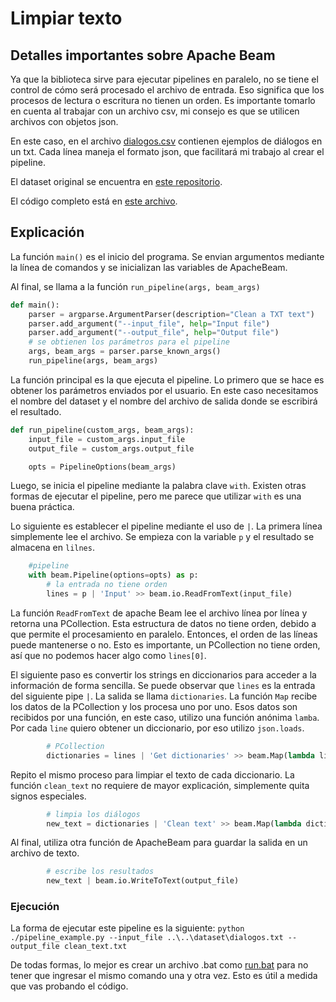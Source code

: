 # Limpiar texto

## Detalles importantes sobre Apache Beam
Ya que la biblioteca sirve para ejecutar pipelines en paralelo, no se tiene el control de cómo será procesado el archivo de entrada. Eso significa que los procesos de lectura o escritura no tienen un orden. Es importante tomarlo en cuenta al trabajar con un archivo csv, mi consejo es que se utilicen archivos con objetos json.

En este caso, en el archivo [dialogos.csv](../../dataset/dialogos.txt) contienen ejemplos de diálogos en un txt. Cada línea maneja el formato json, que facilitará mi trabajo al crear el pipeline.

El dataset original se encuentra en [este repositorio](https://github.com/danielTeniente/dataset_dialogos).

El código completo está en [este archivo](./pipeline_example.py).

## Explicación

La función `main()` es el inicio del programa. Se envian argumentos mediante la línea de comandos y se inicializan las variables de ApacheBeam.

Al final, se llama a la función `run_pipeline(args, beam_args)`

```python
def main():
    parser = argparse.ArgumentParser(description="Clean a TXT text")
    parser.add_argument("--input_file", help="Input file")
    parser.add_argument("--output_file", help="Output file")
    # se obtienen los parámetros para el pipeline
    args, beam_args = parser.parse_known_args()
    run_pipeline(args, beam_args)
```

La función principal es la que ejecuta el pipeline. Lo primero que se hace es obtener los parámetros enviados por el usuario. En este caso necesitamos el nombre del dataset y el nombre del archivo de salida donde se escribirá el resultado.

```python
def run_pipeline(custom_args, beam_args):
    input_file = custom_args.input_file
    output_file = custom_args.output_file

    opts = PipelineOptions(beam_args)
```

Luego, se inicia el pipeline mediante la palabra clave `with`. Existen otras formas de ejecutar el pipeline, pero me parece que utilizar `with` es una buena práctica.

Lo siguiente es establecer el pipeline mediante el uso de `|`. La primera línea simplemente lee el archivo. Se empieza con la variable `p` y el resultado se almacena en `lilnes`.

```python
    #pipeline
    with beam.Pipeline(options=opts) as p:
        # la entrada no tiene orden
        lines = p | 'Input' >> beam.io.ReadFromText(input_file)
```
La función `ReadFromText` de apache Beam lee el archivo línea por línea y retorna una PCollection. Esta estructura de datos no tiene orden, debido a que permite el procesamiento en paralelo. Entonces, el orden de las líneas puede mantenerse o no. Esto es importante, un PCollection no tiene orden, así que no podemos hacer algo como `lines[0]`.

El siguiente paso es convertir los strings en diccionarios para acceder a la información de forma sencilla. Se puede observar que `lines` es la entrada del siguiente pipe `|`. La salida se llama `dictionaries`. La función `Map` recibe los datos de la PCollection y los procesa uno por uno. Esos datos son recibidos por una función, en este caso, utilizo una función anónima `lamba`. Por cada `line` quiero obtener un diccionario, por eso utilizo `json.loads`.

```python
        # PCollection
        dictionaries = lines | 'Get dictionaries' >> beam.Map(lambda line: json.loads(str(line).encode('utf-8')))
```
Repito el mismo proceso para limpiar el texto de cada diccionario. La función `clean_text` no requiere de mayor explicación, simplemente quita signos especiales.

```python
        # limpia los diálogos
        new_text = dictionaries | 'Clean text' >> beam.Map(lambda dictionary: clean_text(dictionary))
```
Al final, utiliza otra función de ApacheBeam para guardar la salida en un archivo de texto.

```python
        # escribe los resultados
        new_text | beam.io.WriteToText(output_file)
```

### Ejecución

La forma de ejecutar este pipeline es la siguiente:
`python ./pipeline_example.py --input_file ..\..\dataset\dialogos.txt --output_file clean_text.txt`

De todas formas, lo mejor es crear un archivo .bat como [run.bat](./run.bat) para no tener que ingresar el mismo comando una y otra vez. Esto es útil a medida que vas probando el código.
